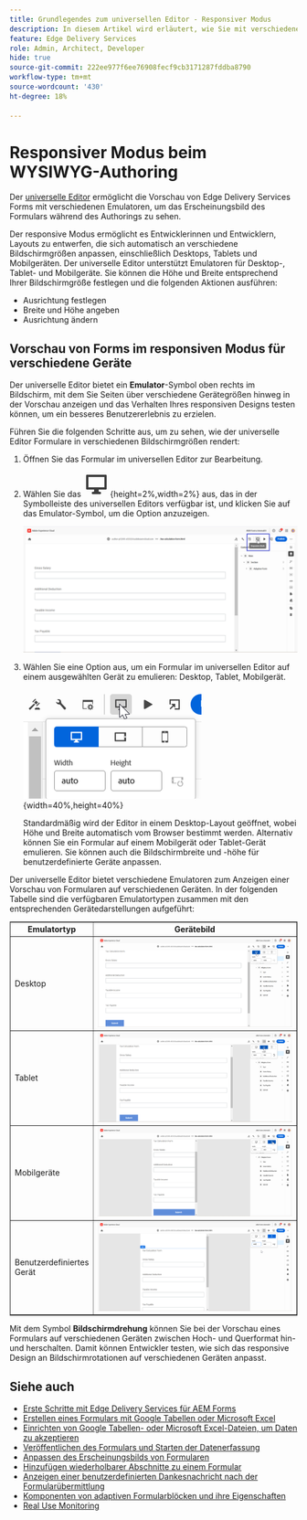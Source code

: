 ```yaml
---
title: Grundlegendes zum universellen Editor - Responsiver Modus
description: In diesem Artikel wird erläutert, wie Sie mit verschiedenen Emulatoren im universellen Editor eine Vorschau von Formularen anzeigen können, um ihr Erscheinungsbild während des Authorings zu visualisieren.
feature: Edge Delivery Services
role: Admin, Architect, Developer
hide: true
source-git-commit: 222ee977f6ee76908fecf9cb3171287fddba8790
workflow-type: tm+mt
source-wordcount: '430'
ht-degree: 18%

---
```



# Responsiver Modus beim WYSIWYG-Authoring

Der [universelle Editor](/help/edge/docs/forms/universal-editor/overview-universal-editor-for-edge-delivery-services-for-forms.md) ermöglicht die Vorschau von Edge Delivery Services Forms mit verschiedenen Emulatoren, um das Erscheinungsbild des Formulars während des Authorings zu sehen.

Der responsive Modus ermöglicht es Entwicklerinnen und Entwicklern, Layouts zu entwerfen, die sich automatisch an verschiedene Bildschirmgrößen anpassen, einschließlich Desktops, Tablets und Mobilgeräten. Der universelle Editor unterstützt Emulatoren für Desktop-, Tablet- und Mobilgeräte. Sie können die Höhe und Breite entsprechend Ihrer Bildschirmgröße festlegen und die folgenden Aktionen ausführen:
* Ausrichtung festlegen
* Breite und Höhe angeben
* Ausrichtung ändern

## Vorschau von Forms im responsiven Modus für verschiedene Geräte

Der universelle Editor bietet ein **Emulator**-Symbol oben rechts im Bildschirm, mit dem Sie Seiten über verschiedene Gerätegrößen hinweg in der Vorschau anzeigen und das Verhalten Ihres responsiven Designs testen können, um ein besseres Benutzererlebnis zu erzielen.

Führen Sie die folgenden Schritte aus, um zu sehen, wie der universelle Editor Formulare in verschiedenen Bildschirmgrößen rendert:

1. Öffnen Sie das Formular im universellen Editor zur Bearbeitung.
1. Wählen Sie das ![Emulator-Symbol](/help/edge/docs/forms/universal-editor/assets/emulator.png){height=2%,width=2%} aus, das in der Symbolleiste des universellen Editors verfügbar ist, und klicken Sie auf das Emulator-Symbol, um die Option anzuzeigen.

   ![Responsiver Modus](/help/edge/docs/forms/universal-editor/assets/universal-editor-emulator.png)

1. Wählen Sie eine Option aus, um ein Formular im universellen Editor auf einem ausgewählten Gerät zu emulieren: Desktop, Tablet, Mobilgerät.

   ![Responsiver Modus](/help/edge/docs/forms/universal-editor/assets/ue-responsivemode.png){width=40%,height=40%}

   Standardmäßig wird der Editor in einem Desktop-Layout geöffnet, wobei Höhe und Breite automatisch vom Browser bestimmt werden. Alternativ können Sie ein Formular auf einem Mobilgerät oder Tablet-Gerät emulieren. Sie können auch die Bildschirmbreite und -höhe für benutzerdefinierte Geräte anpassen.

Der universelle Editor bietet verschiedene Emulatoren zum Anzeigen einer Vorschau von Formularen auf verschiedenen Geräten. In der folgenden Tabelle sind die verfügbaren Emulatortypen zusammen mit den entsprechenden Gerätedarstellungen aufgeführt:

<table border="1" style="text-align:" left; border-collapse: collapse;">
    <tr>
        <th style="width: 20%">Emulatortyp</th>
        <th style="width: 80%">Gerätebild</th>
    </tr>
    <tr>
        <td style="width: 20%">Desktop</td>
        <td style="width: 80%"><img src="/help/edge/docs/forms/universal-editor/assets/universal-editor-desktop.png" alt="Desktop-Emulator" style="width: auto; height: auto"></td>
    </tr>
    <tr>
        <td style="width: 20%">Tablet</td>
        <td style="width: 80%"><img src="/help/edge/docs/forms/universal-editor/assets/universal-editor-tab.png" alt="Tablet-Emulator" style="width: auto; height: auto"></td>
    </tr>
    <tr>
        <td style="width: 20%">Mobilgeräte</td>
        <td style="width: 80%"><img src="/help/edge/docs/forms/universal-editor/assets/universal-editor-mobile.png" alt="Mobile-Emulator" style="width: auto; height: auto"></td>
    </tr>
    <tr>
        <td style="width: 20%">Benutzerdefiniertes Gerät</td>
        <td style="width: 80%"><img src="/help/edge/docs/forms/universal-editor/assets/universal-editor-custom.png" alt="Benutzerdefinierter Geräteemulator" style="width: auto; height: auto"></td>
    </tr>
</table>

Mit dem Symbol **Bildschirmdrehung** können Sie bei der Vorschau eines Formulars auf verschiedenen Geräten zwischen Hoch- und Querformat hin- und herschalten. Damit können Entwickler testen, wie sich das responsive Design an Bildschirmrotationen auf verschiedenen Geräten anpasst.

## Siehe auch

* [Erste Schritte mit Edge Delivery Services für AEM Forms](/help/edge/docs/forms/tutorial.md)
* [Erstellen eines Formulars mit Google Tabellen oder Microsoft Excel](/help/edge/docs/forms/create-forms.md)
* [Einrichten von Google Tabellen- oder Microsoft Excel-Dateien, um Daten zu akzeptieren](/help/edge/docs/forms/submit-forms.md)
* [Veröffentlichen des Formulars und Starten der Datenerfassung](/help/edge/docs/forms/publish-forms.md)
* [Anpassen des Erscheinungsbilds von Formularen](/help/edge/docs/forms/style-theme-forms.md)
* [Hinzufügen wiederholbarer Abschnitte zu einem Formular](/help/edge/docs/forms/repeatable-forms.md)
* [Anzeigen einer benutzerdefinierten Dankesnachricht nach der Formularübermittlung](/help/edge/docs/forms/thank-you-page-form.md)
* [Komponenten von adaptiven Formularblöcken und ihre Eigenschaften](/help/edge/docs/forms/form-components.md)
* [Real Use Monitoring](https://www.aem.live/developer/rum#authentication)


